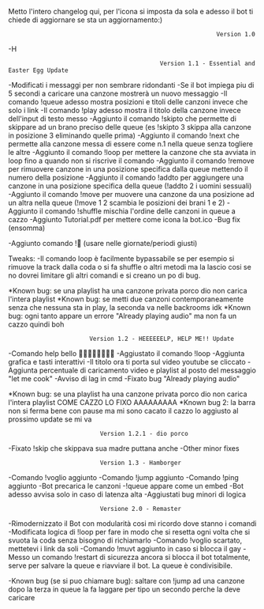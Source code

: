 Metto l'intero changelog qui, per l'icona si imposta da sola e adesso il bot ti chiede di aggiornare se sta un aggiornamento:)

                                                               Version 1.0
-H

                                               Version 1.1 - Essential and Easter Egg Update

-Modificati i messaggi per non sembrare ridondanti
-Se il bot impiega piu di 5 secondi a caricare una canzone mostrerà un nuovo messaggio
-Il comando !queue adesso mostra posizioni e titoli delle canzoni invece che solo i link
-Il comando !play adesso mostra il titolo della canzone invece dell'input di testo messo
-Aggiunto il comando !skipto che permette di skippare ad un brano preciso delle queue (es !skipto 3 skippa alla canzone in posizione 3 eliminando quelle prima)
-Aggiunto il comando !next che permette alla canzone messa di essere come n.1 nella queue senza togliere le altre
-Aggiunto il comando !loop per mettere la canzone che sta avviata in loop fino a quando non si riscrive il comando 
-Aggiunto il comando !remove per rimuovere canzone in una posizione specifica dalla queue mettendo il numero della posizione
-Aggiunto il comando !addto per aggiungere una canzone in una posizione specifica della queue (!addto 2 i uomini sessuali)
-Aggiunto il comando !move per muovere una canzone da una posizione ad un altra nella queue (!move 1 2 scambia le posizioni dei brani 1 e 2)
-Aggiunto il comando !shuffle mischia l'ordine delle canzoni in queue a cazzo
-Aggiunto Tutorial.pdf per mettere come icona la bot.ico
-Bug fix (ensomma)

-Aggiunto comando !🥚 (usare nelle giornate/periodi giusti)

Tweaks:
-Il comando loop è facilmente bypassabile se per esempio si rimuove la track dalla coda o si fa shuffle o altri metodi ma la lascio cosi
 se no dovrei limitare gli altri comandi e si creano un po di bug.

*Known bug: se una playlist ha una canzone privata porco dio non carica l'intera playlist
*Known bug: se metti due canzoni contemporaneamente senza che nessuna sta in play, la seconda va nelle backrooms idk
*Known bug: ogni tanto appare un errore "Already playing audio" ma non fa un cazzo quindi boh

						   Version 1.2 - HEEEEEELP, HELP ME!! Update 
-Comando help bello 🎉🎊🥳🎁🎈🤠🕺💃
-Aggiustato il comando !loop
-Aggiunta grafica e tasti interattivi
-Il titolo ora ti porta sul video youtube se cliccato
-Aggiunta percentuale di caricamento video e playlist al posto del messaggio "let me cook"
-Avviso di lag in cmd
-Fixato bug "Already playing audio"

*Known bug: se una playlist ha una canzone privata porco dio non carica l'intera playlist COME CAZZO LO FIXO AAAAAAAAA
*Known bug 2: la barra  non si ferma bene con pause ma mi sono cacato il cazzo lo aggiusto al prossimo update se mi va


						 	  Version 1.2.1 - dio porco
-Fixato !skip che skippava sua madre puttana anche
-Other minor fixes

						 	  Version 1.3 - Hamborger
-Comando !voglio aggiunto
-Comando !jump aggiunto
-Comando !ping aggiunto
-Bot precarica le canzoni
-!queue appare come un embed
-Bot adesso avvisa solo in caso di latenza alta
-Aggiustati bug minori di logica



							  Versione 2.0 - Remaster

-Rimodernizzato il Bot con modularità cosi mi ricordo dove stanno i comandi
-Modificata logica di !loop per fare in modo che si resetta ogni volta che si svuota la coda senza bisogno di richiamarlo
-Comando !voglio scartato, mettetevi i link da soli
-Comando !muvt aggiunto in caso si blocca il gay
-Messo un comando !restart di sicurezza ancora si blocca il bot totalmente, serve per salvare la queue e riavviare il bot. La queue è condivisibile.

-Known bug (se si puo chiamare bug): saltare con !jump ad una canzone dopo la terza in queue la fa laggare per tipo un secondo perche la deve caricare
